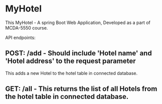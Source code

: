# MyHotel

This MyHotel - A spring Boot Web Application, Developed as a part of MCDA-5550 course.

API endpoints:

## POST: /add - Should include 'Hotel name' and 'Hotel address' to the request parameter
This adds a new Hotel to the hotel table in connected database.

## GET: /all - This returns the list of all Hotels from the hotel table in connected database.
